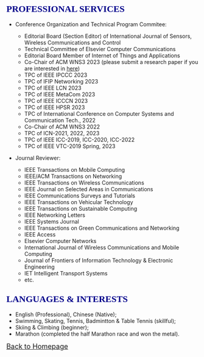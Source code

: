 ## <span id="j10"><font color='darkblue' face="Georgia" size="5">PROFESSIONAL SERVICES</font></span>
* Conference Organization and Technical Program Commitee:
  * Editorial Board (Section Editor) of International Journal of Sensors, Wireless Communications and Control
  * Technical Committee of Elsevier Computer Communications 
  * Editorial Board Member of Internet of Things and Applications 
  * Co-Chair of ACM WNS3 2023 (please submit a research paper if you are interested in [here](https://www.nsnam.org/research/wns3/wns3-2023/call-for-papers))
  * TPC of IEEE IPCCC 2023
  * TPC of IFIP Networking 2023
  * TPC of IEEE LCN 2023
  * TPC of IEEE MetaCom 2023
  * TPC of IEEE ICCCN 2023
  * TPC of IEEE HPSR 2023
  * TPC of International Conference on Computer Systems and Communication Tech., 2022 
  * Co-Chair of ACM WNS3 2022
  * TPC of ICN-2021, 2022, 2023
  * TPC of IEEE ICC-2019, ICC-2020, ICC-2022
  * TPC of IEEE VTC-2019 Spring, 2023

* Journal Reviewer: 
  * IEEE Transactions on Mobile Computing
  * IEEE/ACM Transactions on Networking
  * IEEE Transactions on Wireless Communications
  * IEEE Journal on Selected Areas in Communications
  * IEEE Communications Surveys and Tutorials
  * IEEE Transactions on Vehicular Technology
  * IEEE Transactions on Sustainable Computing
  * IEEE Networking Letters
  * IEEE Systems Journal
  * IEEE Transactions on Green Communications and Networking
  * IEEE Access
  * Elsevier Computer Networks
  * International Journal of Wireless Communications and Mobile Computing
  * Journal of Frontiers of Information Technology & Electronic Engineering
  * IET Intelligent Transport Systems
  * etc.

  
<!-- ## <span id="j11"><font color='darkblue' face="Georgia" size="5">SKILLS & PROFICIENCY</font></span>
* Advanced
  * Computer programming with **C/C++**, **Python**;
  * Modeling, scripting and data analysis with **MATLAB**, **Python**, **Shell**;
  * Knowledge and understanding of software and tools with **ns-3**, **TensorFlow**;
  * Documental skills with **LaTeX** and **MS office suite**;
  * Operation system with **Linux**. -->

  
## <span id="j12"><font color='darkblue' face="Georgia" size="5">LANGUAGES & INTERESTS</font></span>
* English (Professional), Chinese (Native);
* Swimming, Skating, Tennis, Badmintton & Table Tennis (skillful); 
* Skiing & Climbing (beginner);
* Marathon (completed the half Marathon race and won the metal). 

[<u><font size='4'>Back to Homepage</font></u>](https://yuchen-sh.github.io)
